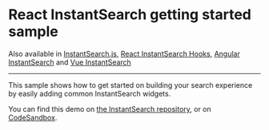 # React InstantSearch getting started sample

Also available in [InstantSearch.js](../../instantsearch.js/getting-started/), [React InstantSearch Hooks](https://github.com/algolia/instantsearch/tree/master/examples/react-hooks/getting-started/), [Angular InstantSearch](../../angular-instantsearch/getting-started/) and [Vue InstantSearch](../../vue-instantsearch/getting-started/)

---

This sample shows how to get started on building your search experience by easily adding common InstantSearch widgets. 

You can find this demo on [the InstantSearch repository](https://github.com/algolia/instantsearch/tree/master/examples/react/getting-started), or on [CodeSandbox](https://codesandbox.io/s/github/algolia/instantsearch/tree/master/examples/react/getting-started).
